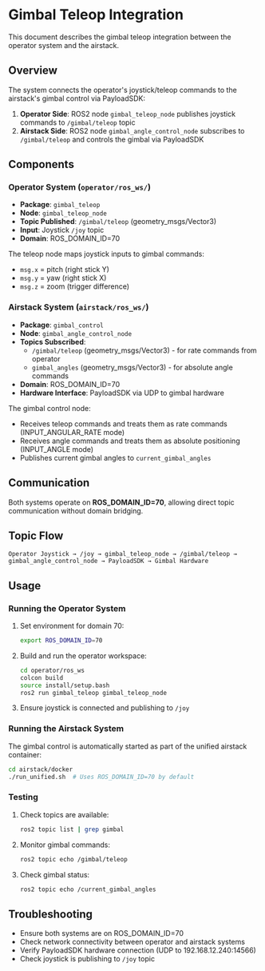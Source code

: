 # Gimbal Teleop Integration

This document describes the gimbal teleop integration between the operator system and the airstack.

## Overview

The system connects the operator's joystick/teleop commands to the airstack's gimbal control via PayloadSDK:

1. **Operator Side**: ROS2 node `gimbal_teleop_node` publishes joystick commands to `/gimbal/teleop` topic
2. **Airstack Side**: ROS2 node `gimbal_angle_control_node` subscribes to `/gimbal/teleop` and controls the gimbal via PayloadSDK

## Components

### Operator System (`operator/ros_ws/`)

- **Package**: `gimbal_teleop`
- **Node**: `gimbal_teleop_node`
- **Topic Published**: `/gimbal/teleop` (geometry_msgs/Vector3)
- **Input**: Joystick `/joy` topic
- **Domain**: ROS_DOMAIN_ID=70

The teleop node maps joystick inputs to gimbal commands:
- `msg.x` = pitch (right stick Y)  
- `msg.y` = yaw (right stick X)
- `msg.z` = zoom (trigger difference)

### Airstack System (`airstack/ros_ws/`)

- **Package**: `gimbal_control`  
- **Node**: `gimbal_angle_control_node`
- **Topics Subscribed**: 
  - `/gimbal/teleop` (geometry_msgs/Vector3) - for rate commands from operator
  - `gimbal_angles` (geometry_msgs/Vector3) - for absolute angle commands
- **Domain**: ROS_DOMAIN_ID=70
- **Hardware Interface**: PayloadSDK via UDP to gimbal hardware

The gimbal control node:
- Receives teleop commands and treats them as rate commands (INPUT_ANGULAR_RATE mode)
- Receives angle commands and treats them as absolute positioning (INPUT_ANGLE mode)
- Publishes current gimbal angles to `current_gimbal_angles`

## Communication

Both systems operate on **ROS_DOMAIN_ID=70**, allowing direct topic communication without domain bridging.

## Topic Flow

```
Operator Joystick → /joy → gimbal_teleop_node → /gimbal/teleop → gimbal_angle_control_node → PayloadSDK → Gimbal Hardware
```

## Usage

### Running the Operator System

1. Set environment for domain 70:
   ```bash
   export ROS_DOMAIN_ID=70
   ```

2. Build and run the operator workspace:
   ```bash
   cd operator/ros_ws
   colcon build
   source install/setup.bash
   ros2 run gimbal_teleop gimbal_teleop_node
   ```

3. Ensure joystick is connected and publishing to `/joy`

### Running the Airstack System

The gimbal control is automatically started as part of the unified airstack container:

```bash
cd airstack/docker
./run_unified.sh  # Uses ROS_DOMAIN_ID=70 by default
```

### Testing

1. Check topics are available:
   ```bash
   ros2 topic list | grep gimbal
   ```

2. Monitor gimbal commands:
   ```bash
   ros2 topic echo /gimbal/teleop
   ```

3. Check gimbal status:
   ```bash
   ros2 topic echo /current_gimbal_angles
   ```

## Troubleshooting

- Ensure both systems are on ROS_DOMAIN_ID=70
- Check network connectivity between operator and airstack systems  
- Verify PayloadSDK hardware connection (UDP to 192.168.12.240:14566)
- Check joystick is publishing to `/joy` topic